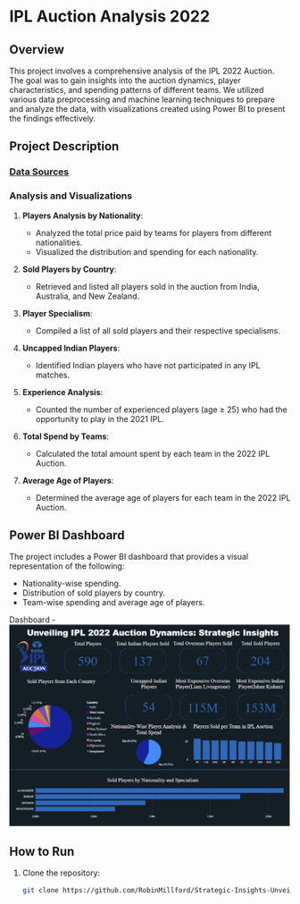 # IPL Auction Analysis 2022

## Overview
This project involves a comprehensive analysis of the IPL 2022 Auction. The goal was to gain insights into the auction dynamics, player characteristics, and spending patterns of different teams. We utilized various data preprocessing and machine learning techniques to prepare and analyze the data, with visualizations created using Power BI to present the findings effectively.

## Project Description

### [Data Sources](https://www.kaggle.com/datasets/shivavashishtha/2022-ipl-auction-dataset)

### Analysis and Visualizations

1. **Players Analysis by Nationality**: 
   - Analyzed the total price paid by teams for players from different nationalities.
   - Visualized the distribution and spending for each nationality.

2. **Sold Players by Country**:
   - Retrieved and listed all players sold in the auction from India, Australia, and New Zealand.

3. **Player Specialism**:
   - Compiled a list of all sold players and their respective specialisms.

4. **Uncapped Indian Players**:
   - Identified Indian players who have not participated in any IPL matches.

5. **Experience Analysis**:
   - Counted the number of experienced players (age ≥ 25) who had the opportunity to play in the 2021 IPL.

6. **Total Spend by Teams**:
   - Calculated the total amount spent by each team in the 2022 IPL Auction.

7. **Average Age of Players**:
   - Determined the average age of players for each team in the 2022 IPL Auction.

## Power BI Dashboard
The project includes a Power BI dashboard that provides a visual representation of the following:
- Nationality-wise spending.
- Distribution of sold players by country.
- Team-wise spending and average age of players.

Dashboard  - ![Alt Text](https://github.com/RobinMillford/Strategic-Insights-Unveiling-the-Dynamics-of-IPL-2022-Auction/blob/main/Ipl%20DashBoard.png)

## How to Run
1. Clone the repository:
   ```bash
   git clone https://github.com/RobinMillford/Strategic-Insights-Unveiling-the-Dynamics-of-IPL-2022-Auction.git
